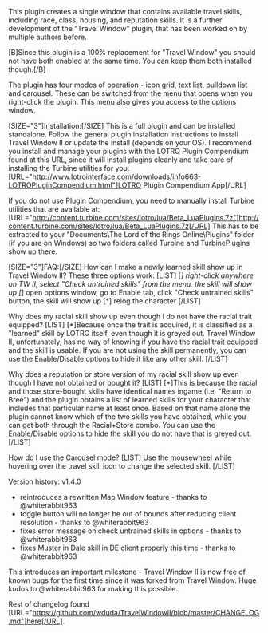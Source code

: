 This plugin creates a single window that contains available travel skills, including race, class, housing, and reputation skills. It is a further development of the "Travel Window" plugin, that has been worked on by multiple authors before.

[B]Since this plugin is a 100% replacement for "Travel Window" you should not have both enabled at the same time. You can keep them both installed though.[/B]

The plugin has four modes of operation - icon grid, text list, pulldown list and carousel. These can be switched from the menu that opens when you right-click the plugin. This menu also gives you access to the options window. 

[SIZE="3"]Installation:[/SIZE]
This is a full plugin and can be installed standalone. Follow the general plugin installation instructions to install Travel Window II or update the install (depends on your OS).
I recommend you install and manage your plugins with the LOTRO Plugin Compendium found at this URL, since it will install plugins cleanly and take care of installing the Turbine utilities for you: [URL="http://www.lotrointerface.com/downloads/info663-LOTROPluginCompendium.html"]LOTRO Plugin Compendium App[/URL]

If you do not use Plugin Compendium, you need to manually install Turbine utilities that are available at:
[URL="http://content.turbine.com/sites/lotro/lua/Beta_LuaPlugins.7z"]http://content.turbine.com/sites/lotro/lua/Beta_LuaPlugins.7z[/URL]
This has to be extracted to your "Documents\The Lord of the Rings Online\Plugins" folder (if you are on Windows) so two folders called Turbine and TurbinePlugins show up there.

[SIZE="3"]FAQ:[/SIZE]
How can I make a newly learned skill show up in Travel Window II?
These three options work:
[LIST]
[*] right-click anywhere on TW II, select "Check untrained skills" from the menu, the skill will show up
[*] open options window, go to Enable tab, click "Check untrained skills" button, the skill will show up
[*] relog the character
[/LIST]

Why does my racial skill show up even though I do not have the racial trait equipped?
[LIST]
[*]Because once the trait is acquired, it is classified as a "learned" skill by LOTRO itself, even though it is greyed out. Travel Window II, unfortunately, has no way of knowing if you have the racial trait equipped and the skill is usable. If you are not using the skill permanently, you can use the Enable/Disable options to hide it like any other skill.
[/LIST]

Why does a reputation or store version of my racial skill show up even though I have not obtained or bought it?
[LIST]
[*]This is because the racial and those store-bought skills have identical names ingame (i.e. "Return to Bree") and the plugin obtains a list of learned skills for your character that includes that particular name at least once. Based on that name alone the plugin cannot know which of the two skills you have obtained, while you can get both through the Racial+Store combo. You can use the Enable/Disable options to hide the skill you do not have that is greyed out.
[/LIST]

How do I use the Carousel mode?
[LIST]
Use the mousewheel while hovering over the travel skill icon to change the selected skill.
[/LIST]

Version history:
v1.4.0
- reintroduces a rewritten Map Window feature - thanks to @whiterabbit963
- toggle button will no longer be out of bounds after reducing client resolution - thanks to @whiterabbit963
- fixes error message on check untrained skills in options - thanks to @whiterabbit963
- fixes Muster in Dale skill in DE client properly this time - thanks to @whiterabbit963

This introduces an important milestone - Travel Window II is now free of known bugs for the first time since it was forked from Travel Window. Huge kudos to @whiterabbit963 for making this possible.

Rest of changelog found [URL="https://github.com/wduda/TravelWindowII/blob/master/CHANGELOG.md"]here[/URL].
